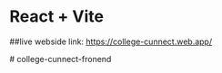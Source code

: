 # React + Vite
##live webside link: https://college-cunnect.web.app/

#   c o l l e g e - c u n n e c t - f r o n e n d 
 
 
